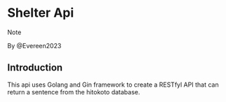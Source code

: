 # **Shelter Api**

>[!NOTE]
>By @Evereen2023

## **Introduction**
This api uses Golang and Gin framework to create a RESTfyl API that can return a sentence from the hitokoto database. 

